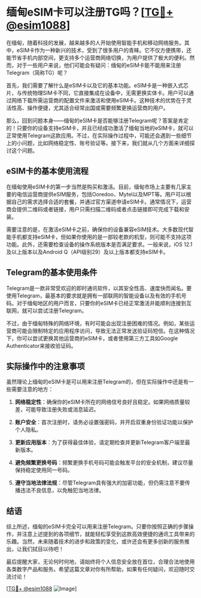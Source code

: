 # 缅甸eSIM卡可以注册TG吗？[[TG💪+ @esim1088](https://t.me/s/esim1088)]

在缅甸，随着科技的发展，越来越多的人开始使用智能手机和移动网络服务。其中，eSIM卡作为一种新兴的技术，受到了很多用户的青睐。它不仅方便携带，还能节省手机内部空间，更支持多个运营商网络切换，为用户提供了极大的便利。然而，对于一些用户来说，他们可能会有疑问：缅甸的eSIM卡能不能用来注册Telegram（简称TG）呢？

首先，我们需要了解什么是eSIM卡以及它的基本功能。eSIM卡是一种嵌入式芯片，与传统物理SIM卡不同，它直接集成在设备中，无需更换实体卡。用户可以通过网络下载所需运营商的配置文件来激活和使用eSIM卡。这种技术的优势在于灵活性高、操作便捷，尤其适合经常出国或需要频繁更换运营商的用户。

那么，回到问题本身——缅甸的eSIM卡是否能够注册Telegram呢？答案是肯定的！只要你的设备支持eSIM卡，并且已经成功激活了缅甸当地的eSIM卡，就可以正常使用Telegram这款应用。不过，在实际操作过程中，可能还会遇到一些细节上的小问题，比如网络稳定性、账号验证等。接下来，我们就从几个方面来详细探讨这个问题。

## eSIM卡的基本使用流程

在缅甸使用eSIM卡的第一步当然是购买和激活。目前，缅甸市场上主要有几家主要的电信运营商提供eSIM服务，包括Ooredoo、Mytel以及MPT等。用户可以根据自己的需求选择合适的套餐，并通过官方渠道申请eSIM卡。通常情况下，运营商会提供二维码或者链接，用户只需扫描二维码或者点击链接即可完成下载和安装。

需要注意的是，在激活eSIM卡之前，确保你的设备兼容eSIM技术。大多数现代智能手机都支持eSIM卡，但如果你使用的是一部较老款的机型，则可能不支持这项功能。此外，还需要检查设备的操作系统版本是否满足要求。一般来说，iOS 12.1及以上版本以及Android Q（API级别29）及以上版本都支持eSIM卡。

## Telegram的基本使用条件

Telegram是一款非常受欢迎的即时通讯软件，以其安全性高、速度快而闻名。要使用Telegram，最基本的要求就是拥有一部联网的智能设备以及有效的手机号码。对于缅甸地区的用户而言，只要你的eSIM卡已经正常激活并能顺利连接到互联网，就可以尝试注册Telegram。

不过，由于缅甸特殊的网络环境，有时可能会出现注册困难的情况。例如，某些运营商可能会限制特定的应用程序访问，导致无法正常发送验证码短信。在这种情况下，你可以尝试更换其他运营商的eSIM卡，或者使用第三方工具如Google Authenticator来接收验证码。

## 实际操作中的注意事项

虽然理论上缅甸的eSIM卡是可以用来注册Telegram的，但在实际操作中还是有一些需要注意的地方：

1. **网络稳定性**：确保你的eSIM卡所在的网络信号良好且稳定。如果网络质量较差，可能导致注册失败或消息延迟。
   
2. **账户安全**：首次注册时，请务必设置强密码，并开启双重身份验证功能以保护个人隐私。

3. **更新应用版本**：为了获得最佳体验，请定期检查并更新Telegram客户端至最新版本。

4. **避免频繁更换号码**：频繁更换手机号码可能会触发平台的安全机制，建议尽量保持稳定使用同一号码。

5. **遵守当地法律法规**：尽管Telegram具有强大的加密功能，但仍需注意不要传播违法不良信息，以免触犯当地法律。

## 结语

综上所述，缅甸的eSIM卡完全可以用来注册Telegram。只要你按照正确的步骤操作，并注意上述提到的各项细节，就能轻松享受到这款高效便捷的通讯工具带来的乐趣。当然，未来随着技术的进步和政策的变化，或许还会有更多创新的服务推出，让我们拭目以待吧！

最后提醒大家，无论何时何地，请始终将个人信息安全放在首位，合理合法地使用各类数字产品和服务。希望这篇文章对你有所帮助，如果有任何疑问，欢迎随时交流讨论！

[[TG💪+ @esim1088](https://t.me/s/esim1088) ![Image](https://i.postimg.cc/4NQfJmqS/Snipaste-2025-05-13-00-14-12.png)]